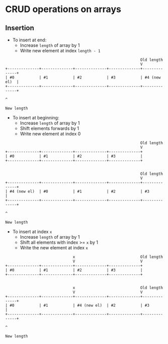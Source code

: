 # CRUD operations on arrays

## Insertion 
- To insert at end:
  - Increase `length` of array by 1
  - Write new element at index `length - 1`

```
                                                            Old length
                                                            V
+--------------+--------------+--------------+--------------+--------------+
| #0           | #1           | #2           | #3           | #4 (new el)  |
+--------------+--------------+--------------+--------------+--------------+
                                                                           ^
                                                                           New length
```

- To insert at beginning:
  - Increase `length` of array by 1
  - Shift elements forwards by 1
  - Write new element at index 0

```
                                                            Old length
                                                            V
+--------------+--------------+--------------+--------------+
| #0           | #1           | #2           | #3           |
+--------------+--------------+--------------+--------------+
                                                             

                                                            Old length
                                                            V
+--------------+--------------+--------------+--------------+--------------+
| #4 (new el)  | #0           | #1           | #2           | #3           |
+--------------+--------------+--------------+--------------+--------------+
                                                                           ^
                                                                           New length
```

- To insert at index `x`
  - Increase `length` of array by 1
  - Shift all elements with index >= `x` by 1
  - Write the new element at index `x`


```
                              x                             Old length
                              V                             V
+--------------+--------------+--------------+--------------+
| #0           | #1           | #2           | #3           |
+--------------+--------------+--------------+--------------+
                                                             

                              x                             Old length
                              V                             V
+--------------+--------------+--------------+--------------+--------------+
| #0           | #1           | #4 (new el)  | #2           | #3           |
+--------------+--------------+--------------+--------------+--------------+
                                                                           ^
                                                                           New length
```
